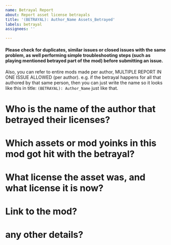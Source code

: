 ```yaml
---
name: Betrayal Report
about: Report asset license betrayals
title: '(BETRAYAL): Author_Name Assets_Betrayed'
labels: betrayal
assignees: ''

---
```

#### Please check for duplicates, similar issues or closed issues with the same problem, as well performing simple troubleshooting steps (such as playing mentioned betrayed part of the mod) before submitting an issue.
Also, you can refer to entire mods made per author, MULTIPLE REPORT IN ONE ISSUE ALLOWED (per author). e.g. if the betrayal happens for all that authored by that same person, then you can just write the name so it looks like this in title: `(BETRAYAL): Author_Name` just like that.

# Who is the name of the author that betrayed their licenses?
<!-- e.g. Choves Ames -->

# Which assets or mod yoinks in this mod got hit with the betrayal?
<!-- e.g. FNF Week Choves vs. Neba -->

# What license the asset was, and what license it is now?
<!-- e.g. was CC4.0-BY-SA, now is Choves' Proprietary EULA -->

# Link to the mod?
<!-- any mod page link! GameBanana, itch, NexusMods, etc etc. -->
<!-- you may post as all as possible multiple links related -->
<!-- if the betrayal applies to all by the author, then give the profile page. -->
<!-- Though, it is Recommended to post multiple links in that profile to help us survey and confirm -->

# any other details?
<!-- e.g. apparently, Choves changed his mind 180 degress towards stinginess and evilness for sake of self greed thingy -->

